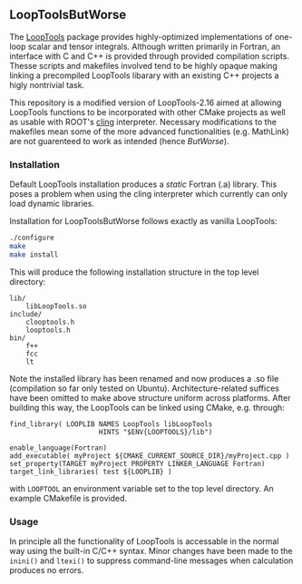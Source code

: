 ## LoopToolsButWorse

The [LoopTools](https://feynarts.de/looptools/) package provides highly-optimized implementations of one-loop scalar and tensor integrals. Although written primarily in Fortran, an interface with C and C++ is provided through provided compilation scripts. Thesse scripts and makefiles involved tend to be highly opaque making linking a precompiled LoopTools libarary with an existing C++ projects a higly nontrivial task.

This repository is a modified version of LoopTools-2.16 aimed at allowing LoopTools functions to be incorporated with other CMake projects as well as usable with ROOT's [cling](https://root.cern/cling/) interpreter. Necessary modifications to the makefiles mean some of the more advanced functionalities (e.g. MathLink) are not guarenteed to work as intended (hence *ButWorse*). 

### Installation
Default LoopTools installation produces a *static* Fortran (.a) library. This poses a problem when using the cling interpreter which currently can only load dynamic libraries. 

Installation for LoopToolsButWorse follows exactly as vanilla LoopTools:
```bash
./configure
make
make install
```
This will produce the following installation structure in the top level directory:
```
lib/
    libLoopTools.so
include/
    clooptools.h
    looptools.h
bin/
    f++
    fcc
    lt
```
Note the installed library has been renamed and now produces a .so file (compilation so far only tested on Ubuntu). Architecture-related suffices have been omitted to make above structure uniform across platforms. After building this way, the LoopTools can be linked using CMake, e.g. through:
```
find_library( LOOPLIB NAMES LoopTools libLoopTools 
                      HINTS "$ENV{LOOPTOOLS}/lib")

enable_language(Fortran)
add_executable( myProject ${CMAKE_CURRENT_SOURCE_DIR}/myProject.cpp )
set_property(TARGET myProject PROPERTY LINKER_LANGUAGE Fortran)
target_link_libraries( test ${LOOPLIB} )
```
with `LOOPTOOL` an environment variable set to the top level directory.
An example CMakefile is provided.

### Usage
In principle all the functionality of LoopTools is accessable in the normal way using the built-in C/C++ syntax. Minor changes have been made to the `inini()` and `ltexi()` to suppress command-line messages when calculation produces no errors.
